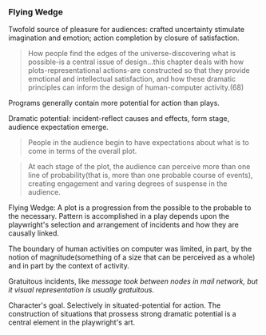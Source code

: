 ### Flying Wedge

Twofold source of pleasure for audiences: crafted uncertainty stimulate imagination and emotion; action completion by closure of satisfaction.

> How people find the edges of the universe-discovering what is possible-is a central issue of design...this chapter deals with how plots-representational actions-are constructed so that they provide emotional and intellectual satisfaction, and how these dramatic principles can inform the design of human-computer activity.(68)

Programs generally contain more potential for action than plays.

Dramatic potential: incident-reflect causes and effects, form stage, audience expectation emerge.

> People in the audience begin to have expectations about what is to come in terms of the overall plot.

> At each stage of the plot, the audience can perceive more than one line of probability(that is, more than one probable course of events), creating engagement and varing degrees of suspense in the audience.

Flying Wedge: A plot is a progression from the possible to the probable to the necessary. Pattern is accomplished in a play depends upon the playwright's selection and arrangement of incidents and how they are causally linked.

The boundary of human activities on computer was limited, in part, by the notion of magnitude(something of a size that can be perceived as a whole) and in part by the context of activity.

Gratuitous incidents, like *message took between nodes in mail network, but it visual representation is usually gratuitous.*

Character's goal.
Selectively in situated-potential for action. The construction of situations that prossess strong dramatic potential is a central element in the playwright's art.
